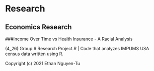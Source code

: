# Research

## Economics Research

###Income Over Time vs Health Insurance - A Racial Analysis

(4_26) Group 6 Research Project.R  | Code that analyzes IMPUMS USA census data written using R.

Copyright (c) 2021 Ethan Nguyen-Tu
